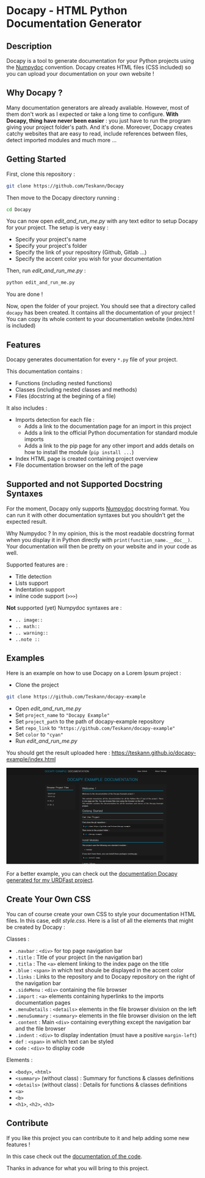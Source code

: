 # Docapy - HTML Python Documentation Generator

## Description

Docapy is a tool to generate documentation for your Python projects using the [Numpydoc](https://numpydoc.readthedocs.io/en/latest/format.html) convention.
Docapy creates HTML files (CSS included) so you can upload your documentation on your own website !

## Why Docapy ?

Many documentation generators are already avaliable. However, most of them don't work as I expected or take a long time to configure.
**With Docapy, thing have never been easier** : you just have to run the program giving your project folder's path. And it's done.
Moreover, Docapy creates catchy websites that are easy to read, include references between files, detect imported modules and much more ...

## Getting Started

First, clone this repository :

```bash
git clone https://github.com/Teskann/Docapy
```

Then move to the Docapy directory running :
```bash
cd Docapy
```
You can now open *edit_and_run_me.py* with any text editor to setup Docapy for your project. The setup is very easy :
- Specify your project's name
- Specify your project's folder
- Specify the link of your repository (Github, Gitlab ...)
- Specify the accent color you wish for your documentation

Then, run *edit_and_run_me.py* :
```bash
python edit_and_run_me.py
```

You are done !

Now, open the folder of your project. You should see that a directory called `docapy` has been created. It contains all the documentation of your project !
You can copy its whole content to your documentation website (index.html is included)

## Features

Docapy generates documentation for every `*.py` file of your project.

This documentation contains :
- Functions (including nested functions)
- Classes (including nested classes and methods)
- Files (docstring at the begining of a file)

It also includes :
- Imports detection for each file :
    - Adds a link to the documentation page for an import in this project
    - Adds a link to the official Python documentation for standard module imports
    - Adds a link to the pip page for any other import and adds details on how to install the module (`pip install ...`)
- Index HTML page is created containing project overview
- File documentation browser on the left of the page

## Supported and not Supported Docstring Syntaxes

For the moment, Docapy only supports [Numpydoc](https://numpydoc.readthedocs.io/en/latest/format.html) docstring format.
You can run it with other documentation syntaxes but you shouldn't get the expected result.

Why Numpydoc ? In my opinion, this is the most readable docstring format when you display it in Python directly with `print(function_name.__doc__)`.
Your documentation will then be pretty on your website and in your code as well.

Supported features are :
- Title detection
- Lists support
- Indentation support
- inline code support (`>>>`)

**Not** supported (yet) Numpydoc syntaxes are :
- `.. image::`
- `.. math::`
- `.. warning::`
- `..note ::`

## Examples

Here is an example on how to use Docapy on a Lorem Ipsum project :

- Clone the project
```bash
git clone https://github.com/Teskann/docapy-example
```

- Open *edit_and_run_me.py*
- Set `project_name` to `"Docapy Example"`
- Set `project_path` to the path of docapy-example repository
- Set `repo_link` to `"https://github.com/Teskann/docapy-example"`
- Set `color` to `"cyan"`
- Run *edit_and_run_me.py*

You should get the result uploaded here : https://teskann.github.io/docapy-example/index.html

![alt text](./docimg/Example.png "An Example of what the generated documentation looks like")

For a better example, you can check out the [documentation Docapy generated for my URDFast project](https://teskann.github.io/urdfast-documentation/).

## Create Your Own CSS

You can of course create your own CSS to style your documentation HTML files. In
this case, edit *style.css*. Here is a list of all the elements that might be
created by Docapy :

Classes :

- `.navbar` : `<div>` for top page navigation bar
- `.title` : Title of your project (in the navigation bar)
- `.titla` : The `<a>` element linking to the index page on the title
- `.blue` : `<span>` in which text shoule be displayed in the accent color
- `.links` : Links to the repository and to Docapy repository on the right of the navigation bar
- `.sideMenu` : `<div>` containing the file browser
- `.import` : `<a>` elements containing hyperlinks to the imports documentation pages
- `.menuDetails` : `<details>` elements in the file browser division on the left
- `.menuSummary` : `<summary>` elements in the file browser division on the left
- `.content` : Main `<div>` containing everything except the navigation bar and the file browser
- `.indent` : `<div>` to display indentation (must have a positive `margin-left`)
- `def` : `<span>` in which text can be styled
- `code` : `<div>` to display code

Elements :
- `<body>`, `<html>`
- `<summary>` (without class) : Summary for functions & classes definitions
- `<details>` (without class) : Details for functions & classes definitions
- `<a>`
- `<b>`
- `<h1>`, `<h2>`, `<h3>`

## Contribute

If you like this project you can contribute to it and help adding some new features !

In this case check out the [documentation of the code](https://teskann.github.io/docapy-documentation/index.html).

Thanks in advance for what you will bring to this project.